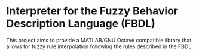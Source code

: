 # Interpreter for the Fuzzy Behavior Description Language (FBDL)

This project aims to provide a MATLAB/GNU Octave compatible library that allows for fuzzy rule interpolation following the rules described in the FBDL.